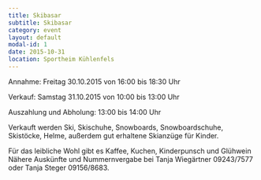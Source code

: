 ```yaml
---
title: Skibasar
subtitle: Skibasar
category: event
layout: default
modal-id: 1
date: 2015-10-31
location: Sportheim Kühlenfels
---
```

Annahme: Freitag 30.10.2015 von 16:00 bis 18:30 Uhr

Verkauf: Samstag 31.10.2015 von 10:00 bis 13:00 Uhr

Auszahlung und Abholung: 13:00 bis 14:00 Uhr

Verkauft werden Ski, Skischuhe, Snowboards, Snowboardschuhe, Skistöcke,
Helme, außerdem gut erhaltene Skianzüge für Kinder.

Für das leibliche Wohl gibt es Kaffee, Kuchen, Kinderpunsch und Glühwein
Nähere Auskünfte und Nummernvergabe bei Tanja Wiegärtner 09243/7577 oder Tanja Steger 09156/8683.

